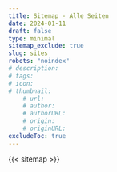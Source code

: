 ```yaml
---
title: Sitemap - Alle Seiten
date: 2024-01-11
draft: false
type: minimal
sitemap_exclude: true 
slug: sites
robots: "noindex"
# description: 
# tags: 
# icon: 
# thumbnail: 
    # url: 
    # author: 
    # authorURL: 
    # origin: 
    # originURL: 
excludeToc: true
---
```


{{< sitemap >}}

